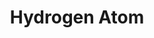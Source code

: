 ---
title: "Hydrogen Atom"
collection: projects
permalink: projects/blue-sky/
excerpt: 'An <code>react</code> + <code>three.js</code> applet that I made to visualize hydrogen atom orbital clouds.'
href: https://dchang10.github.io/hydrogen-atom/
image: '/images/projects/hydrogen-atom.png'
---